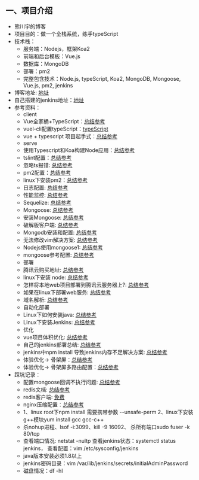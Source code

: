 ## 一、项目介绍
- 熊川宇的博客
- 项目目的：做一个全栈系统，练手typeScript
- 技术栈：
    - 服务端：Nodejs，框架Koa2
    - 前端和后台模板：Vue.js
    - 数据库：MongoDB
    - 部署：pm2
    - 完整包含技术：Node.js, typeScript, Koa2, MongoDB, Mongoose, Vue.js, pm2, jenkins
- 博客地址: <a href="http://lovebhs.xyz">地址</a>
- 自己搭建的jenkins地址：<a href="http://lovebhs.xyz:8080">地址</a>
- 参考资料：
    - client
    - Vue全家桶+TypeScript：<a href="https://www.jianshu.com/p/6c064270691f">总结参考</a>
    - vuel-cli配置typeScript：<a href="https://github.com/vuejs/vue-cli/tree/dev/packages/%40vue/cli-plugin-typescript">typeScript</a>
    - vue + typescript 项目起手式：<a href="https://segmentfault.com/a/1190000011744210?utm_source=tag-newest">总结参考</a>
    - serve
    - 使用Typescript和Koa构建Node应用：<a href="https://www.jianshu.com/p/1a91f36e5153">总结参考</a>
    - tslint配置：<a href="https://mssn.midea.com/ask/?/article/244">总结参考</a>
    - 忽略ts报错: <a href="https://www.cnblogs.com/samxiong/p/11375058.html">总结参考</a>
    - pm2配置：<a href="https://www.jianshu.com/p/70ced477e5bd">总结参考</a>
    - linux下安装pm2：<a href="https://my.oschina.net/u/2252639/blog/1798667">总结参考</a>
    - 日志配置: <a href="https://github.com/log4js-node/log4js-node">总结参考</a>
    - 性能监控: <a href="https://www.cnblogs.com/fundebug/p/8633211.html">总结参考</a>
    - Sequelize: <a href="https://www.jianshu.com/p/c148a3e9e39b">总结参考</a>
    - Mongoose: <a href="https://www.jianshu.com/p/c148a3e9e39b">总结参考</a>
    - 安装Mongoose: <a href="https://www.runoob.com/mongodb/mongodb-osx-install.html">总结参考</a>
    - 破解版客户端: <a href="https://xclient.info/s/navicat-for-mongodb.html">总结参考</a>
    - Mongodb安装和配置: <a href="https://www.jianshu.com/p/f905a9a7fa1f">总结参考</a>
    - 无法修改vim解决方案: <a href="https://www.jianshu.com/p/fd02aed430fd">总结参考</a>
    - Nodejs使用mongoose1: <a href="https://segmentfault.com/a/1190000008245062">总结参考</a>
    - mongoose参考配置: <a href="https://www.jianshu.com/p/210d3f55af17">总结参考</a>
    - 部署
    - 腾讯云购买地址: <a href="https://cloud.tencent.com/act/seckill?from=11091">总结参考</a>
    - linux下安装 node: <a href="https://www.jianshu.com/p/8cdbe4f4b533">总结参考</a>
    - 怎样将本地web项目部署到腾讯云服务器上?: <a href="https://www.jianshu.com/p/910eda312de7">总结参考</a>
    - 如果在linux下部署web服务: <a href="https://blog.csdn.net/zhydream77/article/details/79683912">总结参考</a>
    - 域名解析: <a href="https://jingyan.baidu.com/article/0bc808fc2c6a851bd485b92a.html">总结参考</a>
    - 自动化部署
    - Linux下如何安装java: <a href="https://www.cnblogs.com/zouxq/p/10147911.html">总结参考</a>
    - Linux下安装Jenkins: <a href="https://www.cnblogs.com/zhangxue521/p/8336216.html">总结参考</a>
    - 优化
    - vue项目体积优化: <a href="https://www.jianshu.com/p/d1fb954f5713?utm_source=oschina-app">总结参考</a>
    - 自己的jenkins部署总结: <a href="https://www.jianshu.com/p/9049efacdbdb">总结参考</a>
    - jenkins中npm install 导致jenkins内存不足解决方案: <a href="https://www.jianshu.com/p/fa32b82b652e">总结参考</a>
    - 体验优化-> 骨架屏：<a href="https://www.jianshu.com/p/eacac700630e">总结参考</a>
    - 体验优化-> 骨架屏多路由配置：<a href="https://github.com/lavas-project/vue-skeleton-webpack-plugin/issues/83">总结参考</a>
- 踩坑记录：
    - 配置mongoose回调不执行问题: <a href="https://blog.csdn.net/moumaobuchiyu/article/details/54884916">总结参考</a>
    - redis文档: <a href="https://github.com/luin/ioredis">总结参考</a>
    - redis客户端: <a href="https://xclient.info/s/medis.html">免费</a>
    - nginx压缩配置：<a href="https://www.jianshu.com/p/cc61d74104e5">总结参考</a>
    - 1、linux root下npm install 需要携带参数 --unsafe-perm 2、linux下安装g++模块yum install gcc gcc-c++
    - 杀nohup进程、lsof -i:3099、kill -9 16092、 杀所有端口sudo fuser -k 80/tcp
    - 查看端口情况: netstat -nultp 查看jenkins状态：systemctl status jenkins， 查看配置：vim /etc/sysconfig/jenkins
    - java版本安装必须1.8以上
    - jenkins密码目录：vim /var/lib/jenkins/secrets/initialAdminPassword
    - 磁盘情况：df -hl 

    

